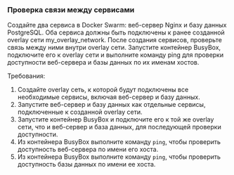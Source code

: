 
### Проверка связи между сервисами

Создайте два сервиса в Docker Swarm: веб-сервер Nginx и базу данных PostgreSQL. Оба сервиса должны быть подключены к ранее созданной overlay сети my_overlay_network. После создания сервисов, проверьте связь между ними внутри overlay сети. Запустите контейнер BusyBox, подключите его к overlay сети и выполните команду ping для проверки доступности веб-сервера и базы данных по их именам хостов.

Требования:
1. Создайте overlay сеть, к которой будут подключены все необходимые сервисы, включая веб-сервер и базу данных. 
2. Запустите веб-сервер и базу данных как отдельные сервисы, подключенные к созданной overlay сети. 
3. Запустите контейнер BusyBox и подключите его к той же overlay сети, что и веб-сервер и база данных, для последующей проверки доступности. 
4. Из контейнера BusyBox выполните команду `ping`, чтобы проверить доступность веб-сервера по имени его хоста. 
5. Из контейнера BusyBox выполните команду `ping`, чтобы проверить доступность базы данных по имени ее хоста.